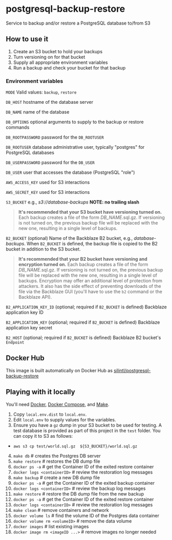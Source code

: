 # postgresql-backup-restore
Service to backup and/or restore a PostgreSQL database to/from S3

## How to use it
1. Create an S3 bucket to hold your backups
2. Turn versioning on for that bucket
3. Supply all appropriate environment variables
4. Run a backup and check your bucket for that backup

### Environment variables
`MODE` Valid values: `backup`, `restore`

`DB_HOST` hostname of the database server

`DB_NAME` name of the database

`DB_OPTIONS` optional arguments to supply to the backup or restore commands

`DB_ROOTPASSWORD` password for the `DB_ROOTUSER`

`DB_ROOTUSER` database administrative user, typically "postgres" for PostgreSQL databases

`DB_USERPASSWORD` password for the `DB_USER`

`DB_USER` user that accesses the database (PostgreSQL "role")

`AWS_ACCESS_KEY` used for S3 interactions

`AWS_SECRET_KEY` used for S3 interactions

`S3_BUCKET` e.g., _s3://database-backups_ **NOTE: no trailing slash**

>**It's recommended that your S3 bucket have versioning turned on.**  Each backup creates a file of the form _DB_NAME_.sql.gz. If versioning is not turned on, the previous backup file will be replaced with the new one, resulting in a single level of backups.

`B2_BUCKET` (optional) Name of the Backblaze B2 bucket, e.g., _database-backups_. When `B2_BUCKET` is defined, the backup file is copied to the B2 bucket in addition to the S3 bucket.

>**It's recommended that your B2 bucket have versioning and encryption turned on.** Each backup creates a file of the form _DB_NAME_.sql.gz. If versioning is not turned on, the previous backup file will be replaced with the new one, resulting in a single level of backups. Encryption may offer an additional level of protection from attackers. It also has the side effect of preventing downloads of the file via the Backblaze GUI (you'll have to use the `b2` command or the Backblaze API).

`B2_APPLICATION_KEY_ID` (optional; required if `B2_BUCKET` is defined) Backblaze application key ID

`B2_APPLICATION_KEY` (optional; required if `B2_BUCKET` is defined) Backblaze application key secret

`B2_HOST`  (optional; required if `B2_BUCKET` is defined) Backblaze B2 bucket's `Endpoint`
## Docker Hub
This image is built automatically on Docker Hub as [silintl/postgresql-backup-restore](https://hub.docker.com/r/silintl/postgresql-backup-restore/)

## Playing with it locally
You'll need [Docker](https://www.docker.com/get-docker), [Docker Compose](https://docs.docker.com/compose/install/), and [Make](https://www.gnu.org/software/make/).

1. Copy `local.env.dist` to `local.env`.
2. Edit `local.env` to supply values for the variables.
3. Ensure you have a `gz` dump in your S3 bucket to be used for testing.  A test database is provided as part of this project in the `test` folder. You can copy it to S3 as follows:
* `aws s3 cp test/world.sql.gz  ${S3_BUCKET}/world.sql.gz`
4. `make db`  # creates the Postgres DB server
5. `make restore`  # restores the DB dump file
6. `docker ps -a`  # get the Container ID of the exited restore container
7. `docker logs <containerID>`  # review the restoration log messages
8. `make backup`  # create a new DB dump file
9. `docker ps -a`  # get the Container ID of the exited backup container
10. `docker logs <containerID>`  # review the backup log messages
11. `make restore`  # restore the DB dump file from the new backup
12. `docker ps -a`  # get the Container ID of the exited restore container
13. `docker logs <containerID>`  # review the restoration log messages
14. `make clean`  # remove containers and network
15. `docker volume ls`  # find the volume ID of the Postgres data container
16. `docker volume rm <volumeID>`  # remove the data volume
17. `docker images`  # list existing images
18. `docker image rm <imageID ...>`  # remove images no longer needed
